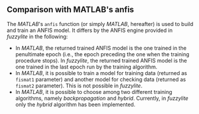 ## Comparison with MATLAB's anfis

The *MATLAB*'s `anfis` function (or simply *MATLAB*, hereafter) is used to build and train an ANFIS model.
It differs by the ANFIS engine provided in *fuzzylite* in the following:
- In *MATLAB*, the returned trained ANFIS model is the one trained in the penultimate epoch (i.e., the epoch preceding the one when the training procedure stops).
In *fuzzylite*, the returned trained ANFIS model is the one trained in the last epoch run by the training algorithm.
- In *MATLAB*, it is possible to train a model for training data (returned as `fismat1` parameter) and another model for checking data (returned as `fismat2` parameter).
This is not possible in *fuzzylite*.
- In *MATLAB*, it is possible to choose among two different training algorithms, namely *backpropagation* and *hybrid*.
Currently, in *fuzzylite* only the *hybrid* algorithm has been implemented.
